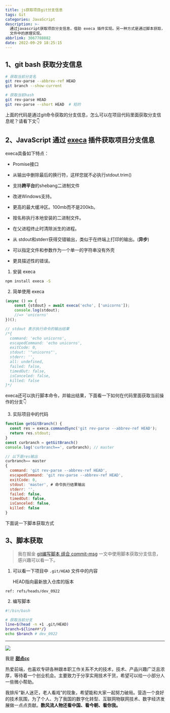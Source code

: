 ```yaml
---
title: js获取项目git分支信息
tags: Git
categories: JavaScript
description: >-
  通过javascript获取项目分支信息，借助 execa 插件实现。另一种方式是通过脚本获取，借助git把版本信息存放在 .git/HEAD
  文件中的原理实现。
abbrlink: 3067788882
date: 2022-09-29 18:25:15
---
```


## 1、git bash 获取分支信息

```bash
# 获取当前分支名
git rev-parse --abbrev-ref HEAD
git branch --show-current

# 获取当前hash
git rev-parse HEAD
git rev-parse --short HEAD  # 短的
```
上面的代码是通过git命令获取的分支信息，怎么可以在项目代码里面获取分支信息呢？请看下文👇


## 2、JavaScript 通过 [execa](https://github.com/sindresorhus/execa) 插件获取项目分支信息

execa具备如下特点：

- Promise接口

- 从输出中删除最后的换行符，这样您就不必执行stdout.trim()
- 支持**跨平台**的shebang二进制文件
- 改进Windows支持。
- 更高的最大缓冲区。100mb而不是200kb。
- 按名称执行本地安装的二进制文件。
- 在父进程终止时清除派生的进程。
- 从 stdout和stderr获得交错输出，类似于在终端上打印的输出。(**异步**)
- 可以指定文件和参数作为一个单一的字符串没有外壳
- 更具描述性的错误。

1. 安装 execa
```bash
npm install execa -S
```
2. 简单使用 execa
```javascript
(async () => {
    const {stdout} = await execa('echo', ['unicorns']);
    console.log(stdout);
    //=> 'unicorns'
})();

// stdout 表示执行命令的输出结果
/*{
  command: 'echo unicorns',
  escapedCommand: 'echo unicorns',
  exitCode: 0,
  stdout: '"unicorns"',
  stderr: '',
  all: undefined,
  failed: false,
  timedOut: false,
  isCanceled: false,
  killed: false
}*/
```
execa还可以执行脚本命令，并输出结果，下面看一下如何在代码里面获取当前操作的分支👇

3. 实际项目中的代码
```javascript
function getGitBranch() {
  const res = execa.commandSync('git rev-parse --abbrev-ref HEAD');
  return res.stdout;
}
const curbranch = getGitBranch()
console.log('curbranch==', curbranch); // master

// 以下是res输出
curbranch== master
{
  command: 'git rev-parse --abbrev-ref HEAD',
  escapedCommand: 'git rev-parse --abbrev-ref HEAD',
  exitCode: 0,
  stdout: 'master', # 命令执行结果输出
  stderr: '',
  failed: false,
  timedOut: false,
  isCanceled: false,
  killed: false
}
```
下面说一下脚本获取方式

## 3、脚本获取

> 我在掘金 [git编写脚本 组合 commit-msg](https://juejin.cn/post/7113502858481254413) 一文中使用脚本获取分支信息，感兴趣可以看一下。

1. 可以看一下项目中 `.git/HEAD` 文件中的内容

    HEAD指向最新放入仓库的版本

```
ref: refs/heads/dev_0922
```

2. 编写脚本

```sh
#!/bin/bash

# 获取当前分支
line=$(head -n +1 .git/HEAD)
branch=${line##*/}
echo $branch # dev_0922
```

***

![](https://cdn.jsdelivr.net/gh/all-smile/nav@1.0.7/static/images/wind_girl.webp)


我是 [**甜点cc**](https://blog.i-xiao.space/)

热爱前端，也喜欢专研各种跟本职工作关系不大的技术，技术、产品兴趣广泛且浓厚，等待着一个创业机会。主要致力于分享实用技术干货，希望可以给一小部分人一些微小帮助。

我排斥“新人迷茫，老人看戏”的现象，希望能和大家一起努力破局。营造一个良好的技术氛围，为了个人、为了我国的数字化转型、互联网物联网技术、数字经济发展做一点点贡献。**数风流人物还看中国、看今朝、看你我。**
